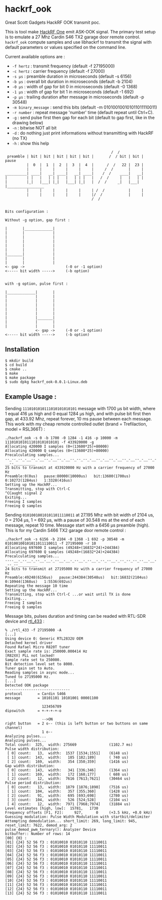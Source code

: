 # hackrf_ook
Great Scott Gadgets HackRF OOK transmit poc.

This is tool make [HackRF One](https://greatscottgadgets.com/hackrf) emit ASK-OOK signal. The primary test setup is to emulate a 27 Mhz Cardin S46 TX2 garage door remote control.
`hackrf_ook` compute samples and use libhackrf to transmit the signal with default parameters or values specified on the command line.

Current available options are :

- `-f hertz` : transmit frequency (default -f 27195000)
- `-c hertz` : carrier frequency (default -f 27000)
- `-s µs` : preamble duration in microseconds (default -s 6156)
- `-b µs` : overall bit duration in microseconds (default -b 2104)
- `-0 µs` : width of gap for bit 0 in microseconds (default -0 1368)
- `-1 µs` : width of gap for bit 1 in microseconds (default -1 692)
- `-p µs` : trailing duration after message in microseconds (default -p 30548)
- `-m binary_message` : send this bits  (default -m 010100100101011011110011)
- `-r number` : repeat message 'number' time (default repeat until Ctrl+C).
- `-g` : send pulse first then gap for each bit (default to gap first, like in the drawing below)
- `-n` : bitwise NOT all bit
- `-d` : do nothing just print informations without transmitting with HackRF (no TX)
- `-h` : show this help

```
                                                 /  /
 preamble | bit | bit | bit | bit | bit |       /  / bit | bit |     pause
          |  0  |  1  |  2  |  3  |  4  |      /  /   22 |  23 |
          |     |     |     |     |     |     /  /       |     |
__________| ____|   __| ____|   __| ____|    /  /    ____|   __|
|         | |   |   | | |   |   | | |   |   /  /     |   |   | |
|         |_|   |___| |_|   |___| |_|   |  /  /     _|   |___| |_________________
          |     |     |     |     |     | /  /           |     |
          |     |     |     |     |     |/  /            |     |
                                        /  /


Bits configuration :

Without -g option, gap first :

|       |_____________|
|       |             |
|       |             |
|       |             |
|       |             |
|       |             |
|_______|             |
|       |             |
|       |             |
<- gap ->                   (-0 or -1 option)
<----- bit width ----->     (-b option)


with -g option, pulse first :

|_____________|       |
|             |       |
|             |       |
|             |       |
|             |       |
|             |       |
|             |_______|
|             |       |
|             |       |
              <- gap ->     (-0 or -1 option)
<----- bit width ----->     (-b option)
```

## Installation

```
$ mkdir build
$ cd build
$ cmake ..
$ make
$ make package
$ sudo dpkg hackrf_ook-0.0.1-Linux.deb
```


## Example Usage :

Sending `1110101010111010101010101` message with 1700 µs bit width, where 1 equal 416 µs high and 0 equal 1284 µs high, and with pulse bit first then gap, at 433.92 Mhz, repeat forever, 10 ms pause between each message. This work with my cheap remote controlled outlet (brand = Trefilaction, model = RSL366T) :

```
./hackrf_ook -s 0 -b 1700 -0 1284 -1 416 -p 10000 -m 1110101010111010101010101 -f 433920000 -g
Allocating 420000 I samples (0+(13600*25)+80000)
Allocating 420000 Q samples (0+(13600*25)+80000)
Precalculating samples...
--_--_--_-__--_-__--_-__--_-__--_--_--_-__--_-__--_-__--_-__--_-__--_-__--__________
25 bits to transmit at 433920000 Hz with a carrier frequency of 27000 Hz
Preamble:0(0us)   pause:80000(10000us)   bit:13600(1700us)   0:10272(1284us)   1:3328(416us)
Setting up the HackRF...
Transmitting, stop with Ctrl-C
^CCaught signal 2
Exiting...
Freeing I samples
Freeing Q samples
```

Sending `010100100101011011110011` at 27.195 Mhz with bit width of 2104 us, 0 = 2104 µs, 1 = 692 µs, with a pause of 30.548 ms at the end of each message, repeat 10 time. Message start with a 6456 µs preamble (high). This is for my Cardin S466 TX2 garage door remote control :

```
./hackrf_ook -s 6156 -b 2104 -0 1368 -1 692 -p 30548 -m 010100100101011011110011 -f 27195000 -r 10
Allocating 697600 I samples (49248+(16832*24)+244384)
Allocating 697600 Q samples (49248+(16832*24)+244384)
Precalculating samples...
----__-_--__-_--__-__-_--__-__-_--__-_--__-_--_--__-_--_--_--_--__-__-_--_--_________
24 bits to transmit at 27195000 Hz with a carrier frequency of 27000 Hz
Preamble:49248(6156us)   pause:244384(30548us)   bit:16832(2104us)   0:10944(1368us)   1:5536(692us)
Repeating the message 10 time
Setting up the HackRF...
Transmitting, stop with Ctrl-C ...or wait until TX is done
Exiting...
Freeing I samples
Freeing Q samples
```

Message bits, pulses duration and timing can be readed with RTL-SDR device and [rtl_433](https://github.com/merbanan/rtl_433) :

```
% ./rtl_433 -f 27195000 -A
[...]
Using device 0: Generic RTL2832U OEM
Detached kernel driver
Found Rafael Micro R820T tuner
Exact sample rate is: 250000.000414 Hz
[R82XX] PLL not locked!
Sample rate set to 250000.
Bit detection level set to 8000.
Tuner gain set to Auto.
Reading samples in async mode...
Tuned to 27195000 Hz.
[...]
Detected OOK package
------------------------------
protocol       = Cardin S466
message        = 10101101 10101001 00001100 

                 123456789
dipswitch      = +-+-+-+-o

                 -->ON
right button   = 2 o-- (this is left button or two buttons on same channel)
                 1 o--
Analyzing pulses...
Analyzing pulses...
Total count:  325,  width: 275669               (1102.7 ms)
Pulse width distribution:
 [ 0] count:   13,  width:  1537 [1534;1551]    (6148 us)
 [ 1] count:  143,  width:   185 [182;189]      ( 740 us)
 [ 2] count:  169,  width:   354 [350;359]      (1416 us)
Gap width distribution:
 [ 0] count:  143,  width:   341 [336;346]      (1364 us)
 [ 1] count:  169,  width:   172 [168;177]      ( 688 us)
 [ 2] count:   12,  width:  7616 [7613;7621]    (30464 us)
Pulse period distribution:
 [ 0] count:   13,  width:  1879 [1876;1890]    (7516 us)
 [ 1] count:  104,  width:   357 [355;360]      (1428 us)
 [ 2] count:   91,  width:   695 [693;698]      (2780 us)
 [ 3] count:  104,  width:   526 [524;528]      (2104 us)
 [ 4] count:   12,  width:  7971 [7968;7974]    (31884 us)
Level estimates [high, low]:  15781,   1730
Frequency offsets [F1, F2]:     927,      0     (+3.5 kHz, +0.0 kHz)
Guessing modulation: Pulse Width Modulation with startbit/delimiter
Attempting demodulation... short_limit: 269, long_limit: 945, reset_limit: 7622, demod_arg: 2
pulse_demod_pwm_ternary(): Analyzer Device 
bitbuffer:: Number of rows: 14 
[00] {0} : 
[01] {24} 52 56 f3 : 01010010 01010110 11110011 
[02] {24} 52 56 f3 : 01010010 01010110 11110011 
[03] {24} 52 56 f3 : 01010010 01010110 11110011 
[04] {24} 52 56 f3 : 01010010 01010110 11110011 
[05] {24} 52 56 f3 : 01010010 01010110 11110011 
[06] {24} 52 56 f3 : 01010010 01010110 11110011 
[07] {24} 52 56 f3 : 01010010 01010110 11110011 
[08] {24} 52 56 f3 : 01010010 01010110 11110011 
[09] {24} 52 56 f3 : 01010010 01010110 11110011 
[10] {24} 52 56 f3 : 01010010 01010110 11110011 
[11] {24} 52 56 f3 : 01010010 01010110 11110011 
[12] {24} 52 56 f3 : 01010010 01010110 11110011 
[13] {24} 52 56 f3 : 01010010 01010110 11110011 
```
